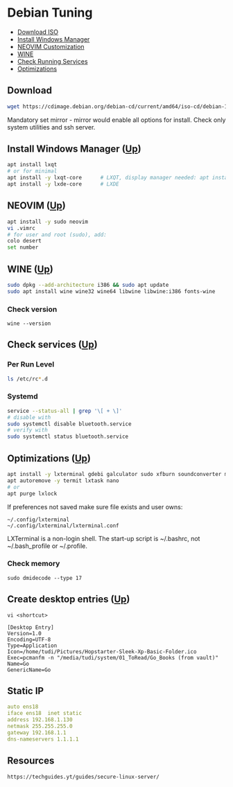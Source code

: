 # Debian Tuning<a name="top"></a>
* [Download ISO](#download)
* [Install Windows Manager](#lxqt)
* [NEOVIM Customization](#vim)
* [WINE](#wine)
* [Check Running Services](#check)
* [Optimizations](#optim)

## Download <a name="download"></a>
```bash
wget https://cdimage.debian.org/debian-cd/current/amd64/iso-cd/debian-10.3.0-amd64-netinst.iso
```

Mandatory set mirror - mirror would enable all options for install. Check only system utilities and ssh server.

## Install Windows Manager <a name="lxqt"></a>  ([Up](#top))
```bash
apt install lxqt
# or for minimal
apt install -y lxqt-core      # LXQT, display manager needed: apt install lightdm
apt install -y lxde-core      # LXDE
```
## NEOVIM <a name="vim"></a>  ([Up](#top))
```bash
apt install -y sudo neovim
vi .vimrc  
# for user and root (sudo), add:
colo desert
set number
```

## WINE <a name="wine"></a>  ([Up](#top))
```bash
sudo dpkg --add-architecture i386 && sudo apt update
sudo apt install wine wine32 wine64 libwine libwine:i386 fonts-wine
```
### Check version
```
wine --version
```
## Check services <a name="check"></a>  ([Up](#top))
### Per Run Level
```bash
ls /etc/rc*.d
```
### Systemd
```bash
service --status-all | grep '\[ + \]'
# disable with
sudo systemctl disable bluetooth.service
# verify with
sudo systemctl status bluetooth.service
```
## Optimizations <a name="optim"></a>  ([Up](#top))

```bash
apt install -y lxterminal gdebi galculator sudo xfburn soundconverter mc p7zip-full qpdfview qbittorrent geany
apt autoremove -y termit lxtask nano
# or
apt purge lxlock
```

If preferences not saved make sure file exists and user owns:

```vim
~/.config/lxterminal
~/.config/lxterminal/lxterminal.conf
```

LXTerminal is a non-login shell. 
The start-up script is ~/.bashrc, not ~/.bash_profile or ~/.profile.

### Check memory
```
sudo dmidecode --type 17
```

## Create desktop entries  ([Up](#top))
```
vi <shortcut>

[Desktop Entry]
Version=1.0
Encoding=UTF-8
Type=Application
Icon=/home/tudi/Pictures/Hopstarter-Sleek-Xp-Basic-Folder.ico
Exec=pcmanfm -n "/media/tudi/system/01_ToRead/Go_Books (from vault)"
Name=Go
GenericName=Go
```
## Static IP
```yaml
auto ens18
iface ens18  inet static
address 192.168.1.130
netmask 255.255.255.0
gateway 192.168.1.1
dns-nameservers 1.1.1.1
```
## Resources
```
https://techguides.yt/guides/secure-linux-server/
```
